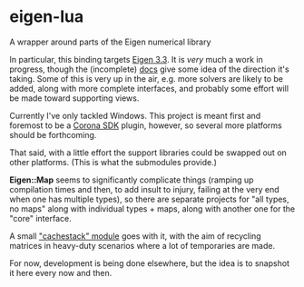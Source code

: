 # eigen-lua
A wrapper around parts of the Eigen numerical library

In particular, this binding targets [Eigen 3.3](http://eigen.tuxfamily.org/index.php?title=Main_Page). It is
_very_ much a work in progress, though the (incomplete) [docs](https://ggcrunchy.github.io/corona-plugin-docs/DOCS/eigen/api.html)
give some idea of the direction it's taking. Some of this is very up in the air, e.g. more solvers are likely to
be added, along with more complete interfaces, and probably some effort will be made toward supporting views.

Currently I've only tackled Windows. This project is meant first and foremost to be a [Corona SDK](https://coronalabs.com)
plugin, however, so several more platforms should be forthcoming.

That said, with a little effort the support libraries could be swapped out on other platforms. (This is what the
submodules provide.)

**Eigen::Map** seems to significantly complicate things (ramping up compilation times and then, to add insult to
injury, failing at the very end when one has multiple types), so there are separate projects for "all types, no maps"
along with individual types + maps, along with another one for the "core" interface.

A small ["cachestack" module](https://gist.github.com/ggcrunchy/1a653cc1e4555baba7991bfa06bb6a85) goes with it,
with the aim of recycling matrices in heavy-duty scenarios where a lot of temporaries are made.

For now, development is being done elsewhere, but the idea is to snapshot it here every now and then.